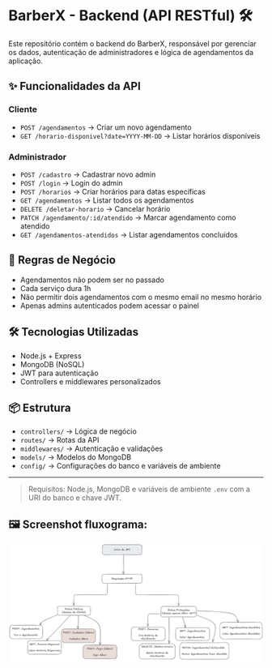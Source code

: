 # BarberX - Backend (API RESTful) 🛠️

Este repositório contém o backend do BarberX, responsável por gerenciar os dados, autenticação de administradores e lógica de agendamentos da aplicação.

## ✨ Funcionalidades da API

### Cliente

- `POST /agendamentos` → Criar um novo agendamento
- `GET /horario-disponivel?date=YYYY-MM-DD` → Listar horários disponíveis

### Administrador

- `POST /cadastro` → Cadastrar novo admin
- `POST /login` → Login do admin
- `POST /horarios` → Criar horários para datas específicas
- `GET /agendamentos` → Listar todos os agendamentos
- `DELETE /deletar-horario` → Cancelar horário
- `PATCH /agendamento/:id/atendido` → Marcar agendamento como atendido
- `GET /agendamentos-atendidos` → Listar agendamentos concluídos

## 🧠 Regras de Negócio

- Agendamentos não podem ser no passado
- Cada serviço dura 1h
- Não permitir dois agendamentos com o mesmo email no mesmo horário
- Apenas admins autenticados podem acessar o painel

## 🛠️ Tecnologias Utilizadas

- Node.js + Express
- MongoDB (NoSQL)
- JWT para autenticação
- Controllers e middlewares personalizados

## 📦 Estrutura

- `controllers/` → Lógica de negócio
- `routes/` → Rotas da API
- `middlewares/` → Autenticação e validações
- `models/` → Modelos do MongoDB
- `config/` → Configurações do banco e variáveis de ambiente

---

> Requisitos: Node.js, MongoDB e variáveis de ambiente `.env` com a URI do banco e chave JWT.

## 🖼️ Screenshot fluxograma:

![screenshot](/src/assets/fluxogramaBackend.png)
